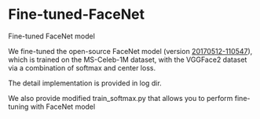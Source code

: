 # Fine-tuned-FaceNet
Fine-tuned FaceNet model 

We fine-tuned the open-source FaceNet model (version [20170512-110547](https://drive.google.com/file/d/0B5MzpY9kBtDVZ2RpVDYwWmxoSUk)), which is trained on the MS-Celeb-1M dataset, with the VGGFace2 dataset via a combination of softmax and center loss. 

The detail implementation is provided in log dir.

We also provide modified train_softmax.py that allows you to perform fine-tuning with FaceNet model
